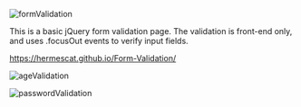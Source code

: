 ![formValidation](https://user-images.githubusercontent.com/46881872/62017187-b494e600-b183-11e9-9527-7b1fe7a2a1a1.png)

This is a basic jQuery form validation page. The validation is front-end only, and uses .focusOut events to verify input fields. 

https://hermescat.github.io/Form-Validation/ 


![ageValidation](https://user-images.githubusercontent.com/46881872/62017191-b9599a00-b183-11e9-9275-2cdac81b93cb.png)

![passwordValidation](https://user-images.githubusercontent.com/46881872/62017278-0c335180-b184-11e9-9124-97db4bb435ba.png)



